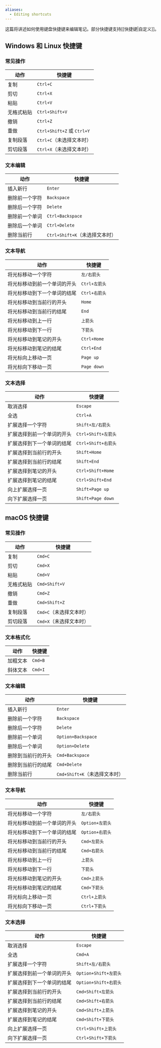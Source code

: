 ```yaml
---
aliases:
  - Editing shortcuts
---
```


这篇将讲述如何使用键盘快捷键来编辑笔记。部分快捷键支持[[快捷键|自定义]]。

## Windows 和 Linux 快捷键

### 常见操作

| 动作 | 快捷键 |
|-|-|
| 复制 | `Ctrl+C` |
| 剪切 | `Ctrl+X` |
| 粘贴 | `Ctrl+V` |
| 无格式粘贴 | `Ctrl+Shift+V` |
| 撤销 | `Ctrl+Z` |
| 重做 | `Ctrl+Shift+Z` 或 `Ctrl+Y` |
| 复制段落 | `Ctrl+C`（未选择文本时） |
| 剪切段落 | `Ctrl+X`（未选择文本时） |

### 文本编辑

| 动作 | 快捷键 |
|-|-|
| 插入新行 | `Enter` |
| 删除前一个字符 | `Backspace` |
| 删除后一个字符 | `Delete` |
| 删除前一个单词 | `Ctrl+Backspace` |
| 删除后一个单词 | `Ctrl+Delete` |
| 删除当前行 | `Ctrl+Shift+K`（未选择文本时） |

### 文本导航

| 动作 | 快捷键 |
|-|-|
| 将光标移动一个字符 | `左/右箭头` |
| 将光标移动到前一个单词的开头 | `Ctrl+左箭头` |
| 将光标移动到下一个单词的结尾 | `Ctrl+右箭头` |
| 将光标移动到当前行的开头 | `Home` |
| 将光标移动到当前行的结尾 | `End` |
| 将光标移动到上一行 | `上箭头` |
| 将光标移动到下一行 | `下箭头` |
| 将光标移动到笔记的开头 | `Ctrl+Home` |
| 将光标移动到笔记的结尾 | `Ctrl+End` |
| 将光标向上移动一页 | `Page up` |
| 将光标向下移动一页 | `Page down` |

### 文本选择

| 动作 | 快捷键 |
|-|-|
| 取消选择 | `Escape` |
| 全选 | `Ctrl+A` |
| 扩展选择一个字符 | `Shift+左/右箭头` |
| 扩展选择到前一个单词的开头 | `Ctrl+Shift+左箭头` |
| 扩展选择到下一个单词的结尾 | `Ctrl+Shift+右箭头` |
| 扩展选择到当前行的开头 | `Shift+Home` |
| 扩展选择到当前行的结尾 | `Shift+End` |
| 扩展选择到笔记的开头 | `Ctrl+Shift+Home` |
| 扩展选择到笔记的结尾 | `Ctrl+Shift+End` |
| 向上扩展选择一页 | `Shift+Page up` |
| 向下扩展选择一页 | `Shift+Page down` |

## macOS 快捷键

### 常见操作

| 动作 | 快捷键 |
|-|-|
| 复制 | `Cmd+C` |
| 剪切 | `Cmd+X` |
| 粘贴 | `Cmd+V` |
| 无格式粘贴 | `Cmd+Shift+V` |
| 撤销 | `Cmd+Z` |
| 重做 | `Cmd+Shift+Z` |
| 复制段落 | `Cmd+C`（未选择文本时） |
| 剪切段落 | `Cmd+X`（未选择文本时） |

### 文本格式化

| 动作 | 快捷键 |
| ---- | ---- |
| 加粗文本 | `Cmd+B` |
| 斜体文本 | `Cmd+I` |

### 文本编辑

| 动作 | 快捷键 |
|-|-|
| 插入新行 | `Enter` |
| 删除前一个字符 | `Backspace` |
| 删除后一个字符 | `Delete` |
| 删除前一个单词 | `Option+Backspace` |
| 删除后一个单词 | `Option+Delete` |
| 删除到当前行的开头 | `Cmd+Backspace` |
| 删除到当前行的结尾 | `Cmd+Delete` |
| 删除当前行 | `Cmd+Shift+K`（未选择文本时） |

### 文本导航

| 动作 | 快捷键 |
|-|-|
| 将光标移动一个字符 | `左/右箭头` |
| 将光标移动到前一个单词的开头 | `Option+左箭头` |
| 将光标移动到下一个单词的结尾 | `Option+右箭头` |
| 将光标移动到当前行的开头 | `Cmd+左箭头` |
| 将光标移动到当前行的结尾 | `Cmd+右箭头` |
| 将光标移动到上一行 | `上箭头` |
| 将光标移动到下一行 | `下箭头` |
| 将光标移动到笔记的开头 | `Cmd+上箭头` |
| 将光标移动到笔记的结尾 | `Cmd+下箭头` |
| 将光标向上移动一页 | `Ctrl+上箭头` |
| 将光标向下移动一页 | `Ctrl+下箭头` |

### 文本选择

| 动作 | 快捷键 |
|-|-|
| 取消选择 | `Escape` |
| 全选 | `Cmd+A` |
| 扩展选择一个字符 | `Shift+左/右箭头` |
| 扩展选择到前一个单词的开头 | `Option+Shift+左箭头` |
| 扩展选择到下一个单词的结尾 | `Option+Shift+右箭头` |
| 扩展选择到当前行的开头 | `Cmd+Shift+左箭头` |
| 扩展选择到当前行的结尾 | `Cmd+Shift+右箭头` |
| 扩展选择到笔记的开头 | `Cmd+Shift+上箭头` |
| 扩展选择到笔记的结尾 | `Cmd+Shift+下箭头` |
| 向上扩展选择一页 | `Ctrl+Shift+上箭头` |
| 向下扩展选择一页 | `Ctrl+Shift+下箭头` |